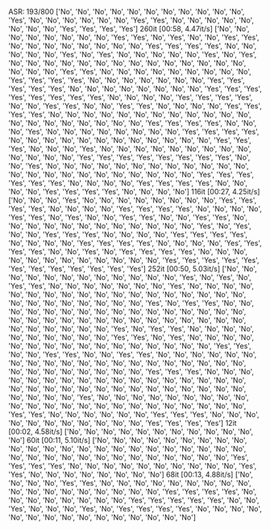ASR: 193/800
['No', 'No', 'No', 'No', 'No', 'No', 'No', 'No', 'No', 'No', 'No', 'Yes', 'No', 'No', 'No', 'No', 'No', 'No', 'Yes', 'Yes', 'No', 'No', 'No', 'No', 'No', 'No', 'No', 'No', 'Yes', 'Yes', 'Yes', 'Yes']
260it [00:58,  4.47it/s]
['No', 'No', 'No', 'No', 'No', 'No', 'No', 'No', 'Yes', 'Yes', 'No', 'Yes', 'No', 'No', 'Yes', 'Yes', 'No', 'No', 'No', 'No', 'No', 'No', 'No', 'No', 'Yes', 'Yes', 'Yes', 'Yes', 'No', 'No', 'No', 'No', 'No', 'Yes', 'No', 'Yes', 'No', 'No', 'No', 'No', 'No', 'Yes', 'No', 'Yes', 'No', 'No', 'No', 'No', 'No', 'No', 'No', 'No', 'No', 'No', 'No', 'No', 'No', 'No', 'No', 'No', 'No', 'Yes', 'Yes', 'No', 'No', 'No', 'No', 'No', 'No', 'No', 'No', 'No', 'Yes', 'Yes', 'Yes', 'Yes', 'No', 'No', 'No', 'No', 'No', 'No', 'No', 'Yes', 'Yes', 'Yes', 'Yes', 'Yes', 'No', 'No', 'No', 'No', 'No', 'No', 'No', 'No', 'Yes', 'Yes', 'Yes', 'Yes', 'Yes', 'Yes', 'Yes', 'Yes', 'No', 'No', 'No', 'No', 'Yes', 'Yes', 'Yes', 'Yes', 'No', 'No', 'Yes', 'Yes', 'No', 'No', 'Yes', 'Yes', 'No', 'No', 'No', 'No', 'Yes', 'Yes', 'Yes', 'Yes', 'No', 'No', 'No', 'No', 'No', 'No', 'No', 'No', 'No', 'No', 'No', 'No', 'No', 'No', 'No', 'No', 'No', 'No', 'No', 'No', 'Yes', 'Yes', 'Yes', 'Yes', 'No', 'No', 'No', 'Yes', 'No', 'No', 'No', 'No', 'No', 'No', 'No', 'No', 'Yes', 'Yes', 'Yes', 'Yes', 'No', 'No', 'No', 'No', 'No', 'No', 'No', 'No', 'No', 'No', 'No', 'No', 'Yes', 'Yes', 'Yes', 'No', 'No', 'No', 'Yes', 'No', 'No', 'No', 'No', 'No', 'No', 'No', 'No', 'No', 'No', 'No', 'No', 'No', 'Yes', 'Yes', 'Yes', 'Yes', 'Yes', 'Yes', 'Yes', 'Yes', 'No', 'No', 'Yes', 'No', 'No', 'No', 'No', 'No', 'No', 'No', 'No', 'No', 'No', 'No', 'No', 'No', 'No', 'No', 'No', 'No', 'No', 'No', 'No', 'No', 'No', 'No', 'Yes', 'Yes', 'Yes', 'Yes', 'Yes', 'Yes', 'No', 'No', 'No', 'No', 'Yes', 'Yes', 'Yes', 'Yes', 'No', 'No', 'No', 'No', 'Yes', 'Yes', 'Yes', 'Yes', 'No', 'No', 'No', 'No']
116it [00:27,  4.25it/s]
['No', 'No', 'No', 'Yes', 'No', 'No', 'No', 'No', 'No', 'No', 'No', 'No', 'Yes', 'Yes', 'Yes', 'Yes', 'No', 'No', 'No', 'No', 'Yes', 'Yes', 'Yes', 'Yes', 'No', 'No', 'No', 'No', 'Yes', 'Yes', 'No', 'Yes', 'No', 'No', 'Yes', 'Yes', 'No', 'No', 'Yes', 'Yes', 'No', 'No', 'No', 'No', 'No', 'No', 'No', 'No', 'No', 'No', 'No', 'No', 'Yes', 'No', 'Yes', 'No', 'No', 'Yes', 'Yes', 'Yes', 'No', 'No', 'No', 'No', 'Yes', 'Yes', 'Yes', 'Yes', 'No', 'No', 'No', 'No', 'Yes', 'Yes', 'Yes', 'Yes', 'No', 'No', 'No', 'No', 'Yes', 'Yes', 'Yes', 'Yes', 'No', 'No', 'Yes', 'No', 'Yes', 'Yes', 'Yes', 'Yes', 'No', 'No', 'No', 'No', 'No', 'No', 'No', 'No', 'No', 'No', 'No', 'No', 'Yes', 'Yes', 'Yes', 'Yes', 'Yes', 'Yes', 'Yes', 'Yes', 'Yes', 'Yes', 'Yes', 'Yes']
252it [00:50,  5.03it/s]
['No', 'No', 'No', 'No', 'No', 'No', 'No', 'No', 'No', 'No', 'No', 'No', 'Yes', 'No', 'Yes', 'No', 'Yes', 'Yes', 'No', 'No', 'No', 'No', 'No', 'No', 'No', 'Yes', 'No', 'No', 'No', 'No', 'No', 'No', 'No', 'No', 'No', 'No', 'No', 'No', 'No', 'No', 'No', 'No', 'No', 'No', 'No', 'No', 'No', 'No', 'No', 'No', 'No', 'No', 'Yes', 'No', 'Yes', 'Yes', 'No', 'No', 'No', 'No', 'No', 'No', 'No', 'No', 'No', 'No', 'No', 'No', 'No', 'No', 'No', 'No', 'No', 'No', 'No', 'No', 'No', 'No', 'No', 'No', 'No', 'No', 'No', 'No', 'No', 'No', 'No', 'No', 'No', 'No', 'No', 'No', 'Yes', 'No', 'Yes', 'Yes', 'No', 'No', 'No', 'No', 'No', 'No', 'No', 'No', 'No', 'No', 'Yes', 'Yes', 'No', 'Yes', 'No', 'No', 'No', 'No', 'No', 'No', 'No', 'No', 'No', 'No', 'No', 'No', 'No', 'No', 'No', 'No', 'Yes', 'Yes', 'No', 'No', 'Yes', 'Yes', 'No', 'No', 'Yes', 'Yes', 'No', 'No', 'No', 'No', 'No', 'No', 'No', 'No', 'No', 'No', 'No', 'No', 'No', 'No', 'No', 'No', 'No', 'No', 'No', 'No', 'No', 'No', 'No', 'No', 'No', 'No', 'No', 'No', 'Yes', 'Yes', 'Yes', 'No', 'No', 'No', 'No', 'No', 'No', 'No', 'No', 'No', 'No', 'No', 'No', 'No', 'No', 'No', 'No', 'No', 'No', 'No', 'No', 'No', 'No', 'No', 'No', 'No', 'No', 'No', 'No', 'No', 'No', 'No', 'No', 'No', 'No', 'No', 'Yes', 'No', 'No', 'No', 'No', 'No', 'No', 'No', 'No', 'No', 'No', 'No', 'No', 'No', 'No', 'No', 'No', 'No', 'No', 'No', 'No', 'No', 'No', 'No', 'Yes', 'Yes', 'No', 'No', 'No', 'No', 'No', 'No', 'Yes', 'Yes', 'Yes', 'No', 'No', 'No', 'No', 'No', 'No', 'No', 'No', 'No', 'No', 'No', 'Yes', 'Yes', 'Yes', 'Yes']
12it [00:02,  4.58it/s]
['No', 'No', 'No', 'No', 'No', 'No', 'No', 'No', 'No', 'No', 'No', 'No']
60it [00:11,  5.10it/s]
['No', 'No', 'No', 'No', 'No', 'No', 'No', 'No', 'No', 'No', 'No', 'No', 'No', 'No', 'No', 'No', 'No', 'No', 'No', 'No', 'No', 'No', 'No', 'No', 'No', 'No', 'No', 'No', 'No', 'No', 'No', 'No', 'No', 'No', 'No', 'No', 'Yes', 'Yes', 'Yes', 'Yes', 'No', 'No', 'No', 'No', 'No', 'No', 'No', 'No', 'No', 'No', 'Yes', 'Yes', 'No', 'No', 'No', 'No', 'No', 'No', 'No', 'No']
68it [00:13,  4.88it/s]
['No', 'No', 'No', 'No', 'Yes', 'Yes', 'No', 'No', 'No', 'No', 'No', 'No', 'No', 'No', 'No', 'No', 'No', 'No', 'No', 'No', 'No', 'No', 'No', 'No', 'Yes', 'Yes', 'Yes', 'Yes', 'No', 'No', 'No', 'No', 'No', 'No', 'No', 'No', 'Yes', 'Yes', 'Yes', 'Yes', 'Yes', 'No', 'No', 'Yes', 'No', 'No', 'No', 'Yes', 'No', 'Yes', 'Yes', 'Yes', 'Yes', 'No', 'No', 'No', 'No', 'No', 'No', 'No', 'No', 'No', 'No', 'No', 'No', 'No', 'No', 'No']